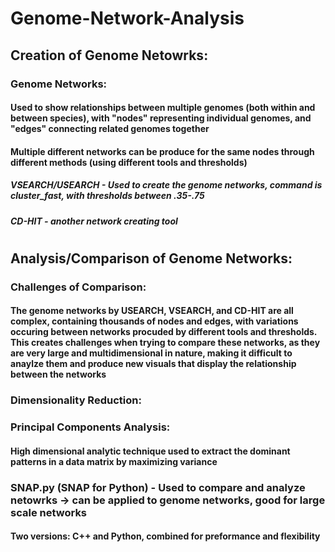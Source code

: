 # Genome-Network-Analysis
## Creation of Genome Netowrks:
### Genome Networks:
#### Used to show relationships between multiple genomes (both within and between species), with "nodes" representing individual genomes, and "edges" connecting related genomes together
#### Multiple different networks can be produce for the same nodes through different methods (using different tools and thresholds)
##### VSEARCH/USEARCH - Used to create the genome networks, command is cluster_fast, with thresholds between .35-.75
##### CD-HIT - another network creating tool
#
## Analysis/Comparison of Genome Networks:
### Challenges of Comparison:
#### The genome networks by USEARCH, VSEARCH, and CD-HIT are all complex, containing thousands of nodes and edges, with variations occuring between networks procuded by different tools and thresholds. This creates challenges when trying to compare these networks, as they are very large and multidimensional in nature, making it difficult to anaylze them and produce new visuals that display the relationship between the networks
### Dimensionality Reduction: 
#### 
### Principal Components Analysis:
#### High dimensional analytic technique used to extract the dominant patterns in a data matrix by maximizing variance
### SNAP.py (SNAP for Python) - Used to compare and analyze netowrks -> can be applied to genome networks, good for large scale networks
#### Two versions: C++ and Python, combined for preformance and flexibility
